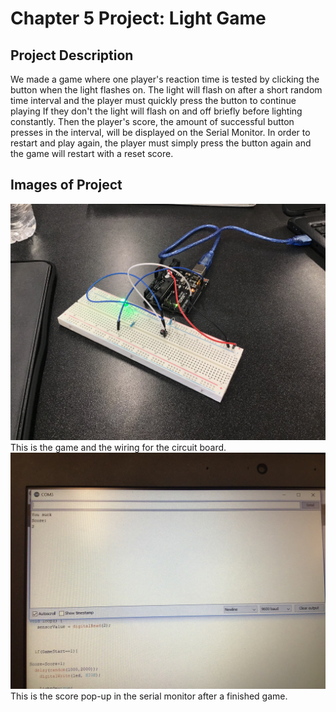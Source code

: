 # Chapter 5 Project: Light Game
## Project Description
We made a game where one player's reaction time is tested by clicking the button when the light flashes on. 
The light will flash on after a short random time interval and the player must quickly press the button to continue playing
If they don't the light will flash on and off briefly before lighting constantly.
Then the player's score, the amount of successful button presses in the interval, will be displayed on the Serial Monitor.
In order to restart and play again, the player must simply press the button again and the game will restart with a reset score.
## Images of Project
![Image of Game on breadboard](79C7890E-1774-4606-9B63-7000BD2649CA.jpeg)
This is the game and the wiring for the circuit board.
![Image of Scoreboard](7EE53617-21FF-49D7-BEF8-35E596F6E3C7.jpeg)
This is the score pop-up in the serial monitor after a finished game.
